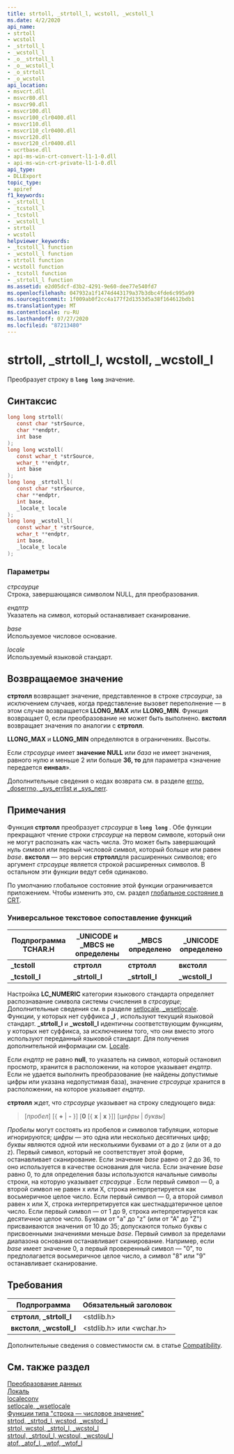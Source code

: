 ```yaml
---
title: strtoll, _strtoll_l, wcstoll, _wcstoll_l
ms.date: 4/2/2020
api_name:
- strtoll
- wcstoll
- _strtoll_l
- _wcstoll_l
- _o__strtoll_l
- _o__wcstoll_l
- _o_strtoll
- _o_wcstoll
api_location:
- msvcrt.dll
- msvcr80.dll
- msvcr90.dll
- msvcr100.dll
- msvcr100_clr0400.dll
- msvcr110.dll
- msvcr110_clr0400.dll
- msvcr120.dll
- msvcr120_clr0400.dll
- ucrtbase.dll
- api-ms-win-crt-convert-l1-1-0.dll
- api-ms-win-crt-private-l1-1-0.dll
api_type:
- DLLExport
topic_type:
- apiref
f1_keywords:
- _strtoll_l
- _tcstoll_l
- _tcstoll
- _wcstoll_l
- strtoll
- wcstoll
helpviewer_keywords:
- _tcstoll_l function
- _wcstoll_l function
- strtoll function
- wcstoll function
- _tcstoll function
- _strtoll_l function
ms.assetid: e2d05dcf-d3b2-4291-9e60-dee77e540fd7
ms.openlocfilehash: 047932a1f1474d443179a37b3dbc4fde6c995a99
ms.sourcegitcommit: 1f009ab0f2cc4a177f2d1353d5a38f164612bdb1
ms.translationtype: MT
ms.contentlocale: ru-RU
ms.lasthandoff: 07/27/2020
ms.locfileid: "87213480"
---
```

# <a name="strtoll-_strtoll_l-wcstoll-_wcstoll_l"></a>strtoll, _strtoll_l, wcstoll, _wcstoll_l

Преобразует строку в **`long long`** значение.

## <a name="syntax"></a>Синтаксис

```C
long long strtoll(
   const char *strSource,
   char **endptr,
   int base
);
long long wcstoll(
   const wchar_t *strSource,
   wchar_t **endptr,
   int base
);
long long _strtoll_l(
   const char *strSource,
   char **endptr,
   int base,
   _locale_t locale
);
long long _wcstoll_l(
   const wchar_t *strSource,
   wchar_t **endptr,
   int base,
   _locale_t locale
);
```

### <a name="parameters"></a>Параметры

*стрсаурце*<br/>
Строка, завершающаяся символом NULL, для преобразования.

*ендптр*<br/>
Указатель на символ, который останавливает сканирование.

*base*<br/>
Используемое числовое основание.

*locale*<br/>
Используемый языковой стандарт.

## <a name="return-value"></a>Возвращаемое значение

**стртолл** возвращает значение, представленное в строке *стрсаурце*, за исключением случаев, когда представление вызовет переполнение — в этом случае возвращается **LLONG_MAX** или **LLONG_MIN**. Функция возвращает 0, если преобразование не может быть выполнено. **вкстолл** возвращает значения по аналогии с **стртолл**.

**LLONG_MAX** и **LLONG_MIN** определяются в ограничениях. Высоты.

Если *стрсаурце* имеет **значение NULL** или *база* не имеет значения, равного нулю и меньше 2 или больше **36, то** для параметра «значение передается **еинвал**».

Дополнительные сведения о кодах возврата см. в разделе [errno, _doserrno, _sys_errlist и _sys_nerr](../../c-runtime-library/errno-doserrno-sys-errlist-and-sys-nerr.md).

## <a name="remarks"></a>Примечания

Функция **стртолл** преобразует *стрсаурце* в **`long long`** . Обе функции прекращают чтение строки *стрсаурце* на первом символе, который они не могут распознать как часть числа. Это может быть завершающий нуль символ или первый числовой символ, который больше или равен *base*. **вкстолл** — это версия **стртолл**для расширенных символов; его аргумент *стрсаурце* является строкой расширенных символов. В остальном эти функции ведут себя одинаково.

По умолчанию глобальное состояние этой функции ограничивается приложением. Чтобы изменить это, см. раздел [глобальное состояние в CRT](../global-state.md).

### <a name="generic-text-routine-mappings"></a>Универсальное текстовое сопоставление функций

|Подпрограмма TCHAR.H|_UNICODE и _MBCS не определены|_MBCS определено|_UNICODE определено|
|---------------------|------------------------------------|--------------------|-----------------------|
|**_tcstoll**|**стртолл**|**стртолл**|**вкстолл**|
|**_tcstoll_l**|**_strtoll_l**|**_strtoll_l**|**_wcstoll_l**|

Настройка **LC_NUMERIC** категории языкового стандарта определяет распознавание символа системы счисления в *стрсаурце*; Дополнительные сведения см. в разделе [setlocale, _wsetlocale](setlocale-wsetlocale.md). Функции, у которых нет суффикса **_l** , используют текущий языковой стандарт. **_strtoll_l** и **_wcstoll_l** идентичны соответствующим функциям, у которых нет суффикса, за исключением того, что они вместо этого используют переданный языковой стандарт. Для получения дополнительной информации см. [Locale](../../c-runtime-library/locale.md).

Если *ендптр* не равно **null**, то указатель на символ, который остановил просмотр, хранится в расположении, на которое указывает *ендптр*. Если не удается выполнить преобразование (не найдены допустимые цифры или указана недопустимая база), значение *стрсаурце* хранится в расположении, на которое указывает *ендптр*.

**стртолл** ждет, что *стрсаурце* указывает на строку следующего вида:

> [*пробел*] [{ **+** &#124; **-** }] [**0** [{ **x** &#124; **x** }]] [*цифры* &#124; *буквы*]

*Пробелы* могут состоять из пробелов и символов табуляции, которые игнорируются; *цифры* — это одна или несколько десятичных цифр; *буквы* являются одной или несколькими буквами от a до z (или от a до z). Первый символ, который не соответствует этой форме, останавливает сканирование. Если значение *base* равно от 2 до 36, то оно используется в качестве основания для числа. Если значение *base* равно 0, то для определения базы используются начальные символы строки, на которую указывает *стрсаурце* . Если первый символ — 0, а второй символ не равен x или X, строка интерпретируется как восьмеричное целое число. Если первый символ — 0, а второй символ равен x или X, строка интерпретируется как шестнадцатеричное целое число. Если первый символ — от 1 до 9, строка интерпретируется как десятичное целое число. Буквам от "а" до "z" (или от "А" до "Z") присваиваются значения от 10 до 35; допускаются только буквы с присвоенными значениями меньше *base*. Первый символ за пределами диапазона основания останавливает сканирование. Например, если *base* имеет значение 0, а первый проверенный символ — "0", то предполагается восьмеричное целое число, а символ "8" или "9" останавливает сканирование.

## <a name="requirements"></a>Требования

|Подпрограмма|Обязательный заголовок|
|-------------|---------------------|
|**стртолл**, **_strtoll_l**|\<stdlib.h>|
|**вкстолл**, **_wcstoll_l**|\<stdlib.h> или \<wchar.h>|

Дополнительные сведения о совместимости см. в статье [Compatibility](../../c-runtime-library/compatibility.md).

## <a name="see-also"></a>См. также раздел

[Преобразование данных](../../c-runtime-library/data-conversion.md)<br/>
[Локаль](../../c-runtime-library/locale.md)<br/>
[localeconv](localeconv.md)<br/>
[setlocale, _wsetlocale](setlocale-wsetlocale.md)<br/>
[Функции типа "строка — числовое значение"](../../c-runtime-library/string-to-numeric-value-functions.md)<br/>
[strtod, _strtod_l, wcstod, _wcstod_l](strtod-strtod-l-wcstod-wcstod-l.md)<br/>
[strtol, wcstol, _strtol_l, _wcstol_l](strtol-wcstol-strtol-l-wcstol-l.md)<br/>
[strtoul, _strtoul_l, wcstoul, _wcstoul_l](strtoul-strtoul-l-wcstoul-wcstoul-l.md)<br/>
[atof, _atof_l, _wtof, _wtof_l](atof-atof-l-wtof-wtof-l.md)<br/>
